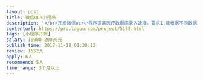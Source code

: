 ```yaml
---                
layout: post       
title: 微信OCR小程序           
description: '</br>开发微信ocr小程序提高医疗数据库录入速度。要求1.能根据不同数据库已有Excel表格内容要求抓取数据2.能反复识别多张图片至同一病例最终生成相应Excel条目并加入相应数据库excel表格中，可有部分条目手动输入3.基于云端ocr及服务器技术后期维护成本相对较低。希望后期长期合作提供技术支持。</br>'     
contenturl: https://pro.lagou.com/project/5155.html      
tags: [小程序开发]            
salary: 10000-20000元          
publish_time: 2017-11-19 01:38:12         
review: 1552人                   
apply: 6人                   
recommend: 5人                   
time_range: 3个月以上              
---                 
```

